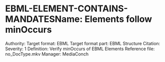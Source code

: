 # EBML-ELEMENT-CONTAINS-MANDATESName: Elements follow minOccurs
Authority: 
Target format: EBML
Target format part: EBML Structure
Citation: 
Severity: 1
Definition: Verify minOccurs of EBML Elements
Reference file: no_DocType.mkv
Manager: MediaConch
